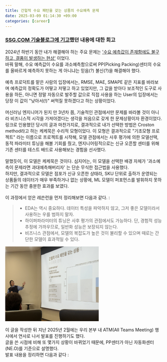 ```yaml
---
title: 간헐적 수요 패턴을 갖는 상품의 수요예측 문제
date: 2025-03-09 01:14:30 +09:00
categories: [career]
---
```

### [SSG.COM 기술블로그에 기고](https://medium.com/ssgtech/%EC%9D%B4%EB%B2%88-%EC%A3%BC%EC%97%90-%EB%82%9A%EC%8B%AF%EB%8C%80%EB%8A%94-%EB%AA%87-%EA%B0%9C%EA%B0%80-%ED%8C%94%EB%A6%B4%EA%B9%8C-b7eeb8dded13)했던 내용에 대한 회고
2024년 하반기 동안 내가 해결해야 하는 주요 문제는 <U>'수요 예측값이 존재함에도 불구하고, 결품이 발생하는 현상'</U> 이었다.
<br> 바꿔 말해, 수요 예측값이 수요를 과소예측함으로써 PP(Picking Packing)센터의 수요를 올바르게 예측하지 못하는 게 아니냐는 믿음(?) 불신(?)을 해결해야 했다.
<br><br>  예측 프로덕트를 맡은 사람의 입장에서는, RMSE, MAE, SMAPE 같은 지표를 바라보며 예측값의 정확도가 어떻고 저떻고 하고 있었지만,
그 값을 받아다 보조적인 도구로 사용을 하든, 아니면 정말 자동으로 발주할 값으로 직접 사용을 하는 User의 입장에서는
당장 이 값이 "낮아서(!)" 써먹질 못하겠다고 하는 상황이었다.
<br><br> 머신러닝 엔지니어가 된지 만 3년차 쯤, 기술적인 관점에서만 문제를 바라볼 것이 아니라 비즈니스적 시각을 가져야겠다는 생각을 처음으로 갖게 한 문제상황이자 환경이었다.
<br> 링크로 인용했던 당시의 글과 마찬가지로, 결과적으로 내가 선택한 방법은 Croston method라고 하는 케케묵은 수리적 모형이었다. 이 모형은 결과적으로 "기초모형 프로젝트" 라는 이름으로 프로젝트를 시작해, 모델 관점에서는 사후 평가에 의한 모델선택, 동적 파라미터 튜닝을 해볼 기회를 줬고, 엔지니어링적으로는 신규 오픈할 센터를 위해 기존 센터를 테스트 배드로 사용해보는 경험을 선사했다.
<br><br> 말했듯이, 이 모델은 케케묵은 것이다. 심지어는, 이 모델을 선택한 배경 자체가 '과소예측이 문제라면 과대예측해버리자' 는 단순 무식한 접근법을 사용했다.
<br>하지만, 결과적으로 모델은 점포가 신규 오픈한 상태라, SKU 단위로 출하가 운영되는 상품들의 데이터가 매우 부족하거나 없는 상황에, ML 모델이 퍼포먼스를 발휘하지 못하는 기간 동안 충분한 효과를 보였다.
<br><br> 이 과정에서 얻은 레쓴런을 먼저 정리해보면 다음과 같다. :
> * EDA는 역시 중요하다. 데이터 특성을 파악하지 않고, 그저 좋은 모델이라서 사용하는 우를 범하지 말자.
> * 하이퍼파라미터의 튜닝은 사후 평가의 관점에서도 가능하다. 단, 경험적 성능 추정에 가까우므로, 일반화 성능은 보장되지 않는다. 
> * 비즈니스 관점에서, 모델의 복잡도가 높은 것이 불리할 수 있으며 때로는 간단한 모델이 효과적일 수 있다.

<img src="/assets/img/atm_presentation.jpeg" width="300px" height="240px" alt="atm"></img>

이 글을 작성한 뒤 지난 2025년 2월에는 우리 본부 내 ATM(All Teams Meeting) 행사에서 연사로 나서 발표를 진행하기도 했다.
<br> 글을 쓴 시점에 비해 또 몇가지 상황이 바뀌었기 때문에, PP센터가 아닌 자동화센터(NE.O)를 기준으로 설명했다.
<br> 발표 내용을 정리하면 다음과 같다 :



